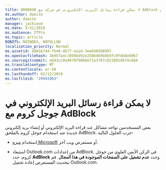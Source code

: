```yaml
---
title: 8000048 لا يمكن قراءة رسائل البريد الإلكتروني في شركة مع Adblock كروم
ms.author: daeite
author: daeite
manager: jackiesm
ms.date: 5/31/2018
ms.audience: ITPro
ms.topic: article
ROBOTS: NOINDEX, NOFOLLOW
localization_priority: Normal
ms.assetid: d9816744-fb49-4b77-a1ad-3ee648508997
ms.openlocfilehash: 3b957a4cc056bd92e2586469b8b9fc9fdb8e6967
ms.sourcegitcommit: dd43cc0a9470f98b8ef2a3787c823801d674c666
ms.translationtype: MT
ms.contentlocale: ar-SA
ms.lasthandoff: 02/12/2019
ms.locfileid: "29941963"
---
```

# <a name="cant-read-email-in-google-chrome-with-adblock"></a>لا يمكن قراءة رسائل البريد الإلكتروني في جوجل كروم مع AdBlock

بعض المستخدمين تواجه مشاكل عند قراءة البريد الإلكتروني أو إنشاء بريد إلكتروني جديدة عند استخدام جوجل كروم بالملحق AdBlock. جرب الحلول التالية:
  
- استخدام [ميزة Microsoft](https://go.microsoft.com/fwlink/p/?linkid=2001503&amp;clcid=0x409) أو مستعرض ويب آخر. 
    
- استبعاد Outlook.com من إعدادات AdBlock. في الركن الأيمن العلوي من جوجل كروم، حدد **AdBlock** وحدد **عدم تشغيل على الصفحات الموجودة في هذا المجال**. قم بتحديث المستعرض إعادة تحميل Outlook.com. 
    

